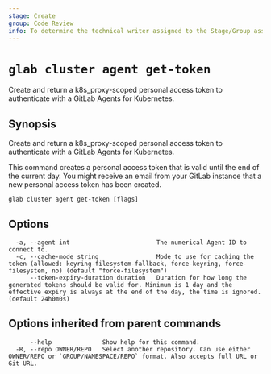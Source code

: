 ```yaml
---
stage: Create
group: Code Review
info: To determine the technical writer assigned to the Stage/Group associated with this page, see https://about.gitlab.com/handbook/product/ux/technical-writing/#assignments
---
```


<!--
This documentation is auto generated by a script.
Please do not edit this file directly. Run `make gen-docs` instead.
-->

# `glab cluster agent get-token`

Create and return a k8s_proxy-scoped personal access token to authenticate with a GitLab Agents for Kubernetes.

## Synopsis

Create and return a k8s_proxy-scoped personal access token to authenticate with a GitLab Agents for Kubernetes.

This command creates a personal access token that is valid until the end of the current day.
You might receive an email from your GitLab instance that a new personal access token has been created.

```plaintext
glab cluster agent get-token [flags]
```

## Options

```plaintext
  -a, --agent int                        The numerical Agent ID to connect to.
  -c, --cache-mode string                Mode to use for caching the token (allowed: keyring-filesystem-fallback, force-keyring, force-filesystem, no) (default "force-filesystem")
      --token-expiry-duration duration   Duration for how long the generated tokens should be valid for. Minimum is 1 day and the effective expiry is always at the end of the day, the time is ignored. (default 24h0m0s)
```

## Options inherited from parent commands

```plaintext
      --help              Show help for this command.
  -R, --repo OWNER/REPO   Select another repository. Can use either OWNER/REPO or `GROUP/NAMESPACE/REPO` format. Also accepts full URL or Git URL.
```
